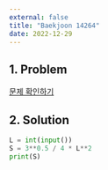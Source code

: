 ```yaml
---
external: false
title: "Baekjoon 14264"
date: 2022-12-29
---
```


## 1. Problem

[문제 확인하기](https://www.acmicpc.net/problem/14264)

## 2. Solution

```python
L = int(input())
S = 3**0.5 / 4 * L**2
print(S)
```
